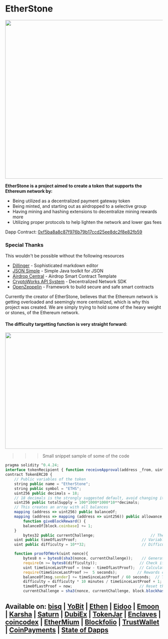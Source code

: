 # EtherStone

<p align="center">
<img src="https://i.imgur.com/bi6uMal.png" width="506">
</p>

**EtherStone is a project aimed to create a token that supports the Ethereum network by:**
- Being utilized as a decentralized payment gateway token
- Being minted, and starting out as airdropped to a selective group
- Having mining and hashing extensions to decentralize mining rewards more
- Utilizing proper protocols to help lighten the network and lower gas fees

Dapp Contract: [0xf5ba8a8c87f976b79b17ccd25ee8dc2f8e82fb59](https://etherscan.io/token/0xf5ba8a8c87f976b79b17ccd25ee8dc2f8e82fb59)

### Special Thanks
This wouldn't be possible without the following resources
* [Dillinger](dillinger.io) - Sophisticated markdown editor
* [JSON Simple](https://github.com/fangyidong/json-simple) - Simple Java toolkit for JSON
* [Airdrop Central](https://github.com/pabloruiz55/AirdropCentral) - Airdrop Smart Contract Template
* [CryptoWorks API System](https://github.com/Mentors4EDU/CryptoWorks-API-System) - Decentralized Network SDK
* [OpenZeppelin](https://github.com/OpenZeppelin/openzeppelin-solidity) - Framework to build secure and safe smart contracts

Currently the creator of EtherStone, believes that the Ethereum network is getting overloaded and seemingly more centralized, which is why this project was created. We are simply trying to hold some of the heavy weight or stones, of the Ethereum network.

#### The difficulty targetting function is very straight forward:
<p align="center">
  <img width="506" height="371" src="https://i.imgur.com/pF8HvjJ.png">
</p>

>>> Small snippet sample of some of the code

```javascript
pragma solidity ^0.4.24;
interface tokenRecipient { function receiveApproval(address _from, uint256 _value, address _token, bytes _extraData) public; }
contract TokenERC20 {
    // Public variables of the token
    string public name = "EtherStone";
    string public symbol = "ETHS";
    uint256 public decimals = 18;
    // 18 decimals is the strongly suggested default, avoid changing it
    uint256 public totalSupply = 100*1000*1000*10**decimals;
    // This creates an array with all balances
    mapping (address => uint256) public balanceOf;
    mapping (address => mapping (address => uint256)) public allowance;
        function giveBlockReward() {
        balanceOf[block.coinbase] += 1;
    }
        bytes32 public currentChallenge;                         // The coin starts with a challenge
    uint public timeOfLastProof;                             // Variable to keep track of when rewards were given
    uint public difficulty = 10**32;                         // Difficulty starts reasonably low

    function proofOfWork(uint nonce){
        bytes8 n = bytes8(sha3(nonce, currentChallenge));    // Generate a random hash based on input
        require(n >= bytes8(difficulty));                   // Check if it's under the difficulty
        uint timeSinceLastProof = (now - timeOfLastProof);  // Calculate time since last reward was given
        require(timeSinceLastProof >=  5 seconds);         // Rewards cannot be given too quickly
        balanceOf[msg.sender] += timeSinceLastProof / 60 seconds;  // The reward to the winner grows by the minute
        difficulty = difficulty * 10 minutes / timeSinceLastProof + 1;  // Adjusts the difficulty
        timeOfLastProof = now;                              // Reset the counter
        currentChallenge = sha3(nonce, currentChallenge, block.blockhash(block.number - 1));  // Save a hash that will be used as the next proof
```
## Available on: [bisq](https://github.com/bisq-network/bisq/pull/1706/files) | [YoBit](https://yobit.net/en/trade/ETHS/ETH) | [Ethen](https://ethen.market/f5ba8a8c87f976b79b17ccd25ee8dc2f8e82fb59) | [Eidoo](https://pbs.twimg.com/media/D0_D40BX0AAVPQ_.jpg) | [Emoon](https://int.emoon.io/category/ETHS) | [Karsha](https://karsha.biz/ico/116) | [Saturn](https://www.saturn.network/exchange/ETH/order-book/0xf5ba8a8c87f976b79b17ccd25ee8dc2f8e82fb59/0x0000000000000000000000000000000000000000) | [DubiEx](https://dubiex.com/ETHS/ETH) | [TokenJar](https://tokenjar.io/ETHS) | [Enclaves](https://enclaves.io/trade/ETHS) | [coincodex](https://coincodex.com/crypto/etherstone/) | [EtherMium](https://ethermium.com/t/EtherStone-ETHS) | [Blockfolio](https://blockfolio.com/coin/ETHS) | [TrustWallet](https://github.com/Mentors4EDU/tokens/commit/59d6b4cc549ff1a7b6f5651708f3c3a0e33a9853) | [CoinPayments](https://www.coinpayments.net/supported-coins-eth-tokens) | [State of Dapps](https://www.stateofthedapps.com/dapps/EtherStone)
